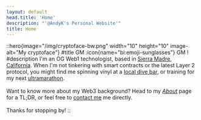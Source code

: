 ```yaml
---
layout: default
head.title: 'Home'
description: "'@AndyK's Personal Website'"
title: Home
---
```

::hero{image="/img/cryptoface-bw.png" width="10" height="10" image-alt="My cryptoface"}
#title
GM :icon{name="bi:emoji-sunglasses"} GM !
#description
I'm an OG Web1 technologist, based in [Sierra Madre, California](https://goo.gl/maps/SVpYTgqJGhFryxPm7). When I'm not tinkering with smart contracts or the latest Layer 2 protocol, you might find me spinning vinyl at a [local dive bar](https://www.yelp.com/biz/the-buccaneer-lounge-sierra-madre), or training for my next [ultramarathon](https://andyk.run).  
<br>
Want to know more about my Web3 background? Head to my *[About](/about)* page for a TL;DR, or feel free to [contact me](/contact) me directly.  
<br>
Thanks for stopping by!
::

